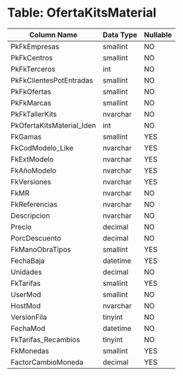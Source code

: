 # Table: OfertaKitsMaterial

| Column Name | Data Type | Nullable |
|-------------|-----------|----------|
| PkFkEmpresas | smallint | NO |
| PkFkCentros | smallint | NO |
| PkFkTerceros | int | NO |
| PkFkClientesPotEntradas | smallint | NO |
| PkFkOfertas | smallint | NO |
| PkFkMarcas | smallint | NO |
| PkFkTallerKits | nvarchar | NO |
| PkOfertaKitsMaterial_Iden | int | NO |
| FkGamas | smallint | YES |
| FkCodModelo_Like | nvarchar | YES |
| FkExtModelo | nvarchar | YES |
| FkAñoModelo | nvarchar | YES |
| FkVersiones | nvarchar | YES |
| FkMR | nvarchar | NO |
| FkReferencias | nvarchar | NO |
| Descripcion | nvarchar | NO |
| Precio | decimal | NO |
| PorcDescuento | decimal | NO |
| FkManoObraTipos | smallint | YES |
| FechaBaja | datetime | YES |
| Unidades | decimal | NO |
| FkTarifas | smallint | YES |
| UserMod | smallint | NO |
| HostMod | nvarchar | NO |
| VersionFila | tinyint | NO |
| FechaMod | datetime | NO |
| FkTarifas_Recambios | tinyint | NO |
| FkMonedas | smallint | YES |
| FactorCambioMoneda | decimal | YES |

